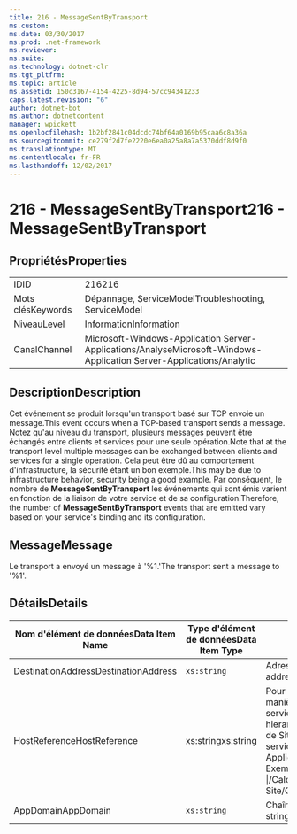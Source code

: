 ```yaml
---
title: 216 - MessageSentByTransport
ms.custom: 
ms.date: 03/30/2017
ms.prod: .net-framework
ms.reviewer: 
ms.suite: 
ms.technology: dotnet-clr
ms.tgt_pltfrm: 
ms.topic: article
ms.assetid: 150c3167-4154-4225-8d94-57cc94341233
caps.latest.revision: "6"
author: dotnet-bot
ms.author: dotnetcontent
manager: wpickett
ms.openlocfilehash: 1b2bf2841c04dcdc74bf64a0169b95caa6c8a36a
ms.sourcegitcommit: ce279f2d7fe2220e6ea0a25a8a7a5370ddf8d9f0
ms.translationtype: MT
ms.contentlocale: fr-FR
ms.lasthandoff: 12/02/2017
---
```

# <a name="216---messagesentbytransport"></a><span data-ttu-id="d6690-102">216 - MessageSentByTransport</span><span class="sxs-lookup"><span data-stu-id="d6690-102">216 - MessageSentByTransport</span></span>
## <a name="properties"></a><span data-ttu-id="d6690-103">Propriétés</span><span class="sxs-lookup"><span data-stu-id="d6690-103">Properties</span></span>  
  
|||  
|-|-|  
|<span data-ttu-id="d6690-104">ID</span><span class="sxs-lookup"><span data-stu-id="d6690-104">ID</span></span>|<span data-ttu-id="d6690-105">216</span><span class="sxs-lookup"><span data-stu-id="d6690-105">216</span></span>|  
|<span data-ttu-id="d6690-106">Mots clés</span><span class="sxs-lookup"><span data-stu-id="d6690-106">Keywords</span></span>|<span data-ttu-id="d6690-107">Dépannage, ServiceModel</span><span class="sxs-lookup"><span data-stu-id="d6690-107">Troubleshooting, ServiceModel</span></span>|  
|<span data-ttu-id="d6690-108">Niveau</span><span class="sxs-lookup"><span data-stu-id="d6690-108">Level</span></span>|<span data-ttu-id="d6690-109">Information</span><span class="sxs-lookup"><span data-stu-id="d6690-109">Information</span></span>|  
|<span data-ttu-id="d6690-110">Canal</span><span class="sxs-lookup"><span data-stu-id="d6690-110">Channel</span></span>|<span data-ttu-id="d6690-111">Microsoft-Windows-Application Server-Applications/Analyse</span><span class="sxs-lookup"><span data-stu-id="d6690-111">Microsoft-Windows-Application Server-Applications/Analytic</span></span>|  
  
## <a name="description"></a><span data-ttu-id="d6690-112">Description</span><span class="sxs-lookup"><span data-stu-id="d6690-112">Description</span></span>  
 <span data-ttu-id="d6690-113">Cet événement se produit lorsqu'un transport basé sur TCP envoie un message.</span><span class="sxs-lookup"><span data-stu-id="d6690-113">This event occurs when a TCP-based transport sends a message.</span></span> <span data-ttu-id="d6690-114">Notez qu'au niveau du transport, plusieurs messages peuvent être échangés entre clients et services pour une seule opération.</span><span class="sxs-lookup"><span data-stu-id="d6690-114">Note that at the transport level multiple messages can be exchanged between clients and services for a single operation.</span></span> <span data-ttu-id="d6690-115">Cela peut être dû au comportement d'infrastructure, la sécurité étant un bon exemple.</span><span class="sxs-lookup"><span data-stu-id="d6690-115">This may be due to infrastructure behavior, security being a good example.</span></span> <span data-ttu-id="d6690-116">Par conséquent, le nombre de **MessageSentByTransport** les événements qui sont émis varient en fonction de la liaison de votre service et de sa configuration.</span><span class="sxs-lookup"><span data-stu-id="d6690-116">Therefore, the number of **MessageSentByTransport** events that are emitted vary based on your service's binding and its configuration.</span></span>  
  
## <a name="message"></a><span data-ttu-id="d6690-117">Message</span><span class="sxs-lookup"><span data-stu-id="d6690-117">Message</span></span>  
 <span data-ttu-id="d6690-118">Le transport a envoyé un message à '%1.'</span><span class="sxs-lookup"><span data-stu-id="d6690-118">The transport sent a message to '%1'.</span></span>  
  
## <a name="details"></a><span data-ttu-id="d6690-119">Détails</span><span class="sxs-lookup"><span data-stu-id="d6690-119">Details</span></span>  
  
|<span data-ttu-id="d6690-120">Nom d'élément de données</span><span class="sxs-lookup"><span data-stu-id="d6690-120">Data Item Name</span></span>|<span data-ttu-id="d6690-121">Type d'élément de données</span><span class="sxs-lookup"><span data-stu-id="d6690-121">Data Item Type</span></span>|<span data-ttu-id="d6690-122">Description</span><span class="sxs-lookup"><span data-stu-id="d6690-122">Description</span></span>|  
|--------------------|--------------------|-----------------|  
|<span data-ttu-id="d6690-123">DestinationAddress</span><span class="sxs-lookup"><span data-stu-id="d6690-123">DestinationAddress</span></span>|`xs:string`|<span data-ttu-id="d6690-124">Adresse à laquelle le message de demande a été envoyé.</span><span class="sxs-lookup"><span data-stu-id="d6690-124">The address that the request message was sent to.</span></span>|  
|<span data-ttu-id="d6690-125">HostReference</span><span class="sxs-lookup"><span data-stu-id="d6690-125">HostReference</span></span>|<span data-ttu-id="d6690-126">xs:string</span><span class="sxs-lookup"><span data-stu-id="d6690-126">xs:string</span></span>|<span data-ttu-id="d6690-127">Pour les services hébergés par le Web, ce champ identifie de manière unique le service dans la hiérarchie Web.</span><span class="sxs-lookup"><span data-stu-id="d6690-127">For Web-hosted services, this field uniquely identifies the service in the Web hierarchy.</span></span> <span data-ttu-id="d6690-128">Son format est défini en tant que ' chemin d’accès virtuel de Site Web de nom d’Application &#124; Chemin d’accès virtuel de service &#124; ServiceName'.</span><span class="sxs-lookup"><span data-stu-id="d6690-128">Its format is defined as 'Web Site Name Application Virtual Path&#124;Service Virtual Path&#124;ServiceName'.</span></span> <span data-ttu-id="d6690-129">Exemple : ' Default Web Site/CalculatorApplication &#124;/CalculatorService.svc &#124; CalculatorService ».</span><span class="sxs-lookup"><span data-stu-id="d6690-129">Example: 'Default Web Site/CalculatorApplication&#124;/CalculatorService.svc&#124;CalculatorService'.</span></span>|  
|<span data-ttu-id="d6690-130">AppDomain</span><span class="sxs-lookup"><span data-stu-id="d6690-130">AppDomain</span></span>|`xs:string`|<span data-ttu-id="d6690-131">Chaîne retournée par AppDomain.CurrentDomain.FriendlyName.</span><span class="sxs-lookup"><span data-stu-id="d6690-131">The string returned by AppDomain.CurrentDomain.FriendlyName.</span></span>|
